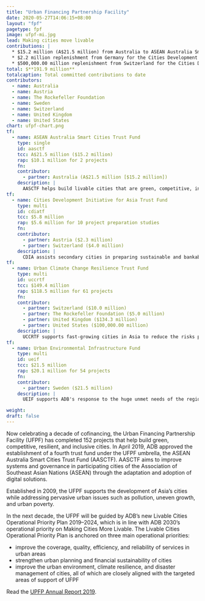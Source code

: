 ```yaml
---
title: "Urban Financing Partnership Facility"
date: 2020-05-27T14:06:15+08:00
layout: "fpf"
pagetype: fpf
image: ufpf-mi.jpg
lead: Making cities move livable
contributions: |
  * $15.2 million (A$21.5 million) from Australia to ASEAN Australia Smart Cities Trust Fund  
  * $2.2 million replenishment from Germany for the Cities Development Initiative for Asia Trust Fund  
  * $500,000.00 million replenishment from Switzerland for the Cities Development Initiative for Asia Trust Fund  
total: $**191.9 million**
totalcaption: Total committed contributions to date
contributors:
  - name: Australia
  - name: Austria
  - name: The Rockefeller Foundation
  - name: Sweden
  - name: Switzerland
  - name: United Kingdom
  - name: United States
chart: ufpf-chart.png
tf:
  - name: ASEAN Australia Smart Cities Trust Fund
    type: single
    id: aasctf
    tcc: A$21.5 million ($15.2 million)
    rap: $10.1 million for 2 projects  
    fn:   
    contributor:
      - partner: Australia (A$21.5 million [$15.2 million]) 
    description: |
      AASCTF helps build livable cities that are green, competitive, inclusive, and resilient, consistent with the ASEAN’s Sustainable Urbanization Strategy, which aims to promote high quality of life, competitive economies, and sustainable environments.
tf:
  - name: Cities Development Initiative for Asia Trust Fund
    type: multi
    id: cdiatf
    tcc: $5.8 million
    rap: $5.6 million for 10 project preparation studies
    fn:   
    contributor:
      - partner: Austria ($2.3 million)
      - partner: Switzerland ($4.0 million)
    description: |
      CDIA assists secondary cities in preparing sustainable and bankable infrastructure projects; linking them with funding sources; and strengthening their capacities to develop and implement high priority investments.
tf:
  - name: Urban Climate Change Resilience Trust Fund
    type: multi
    id: uccrtf
    tcc: $149.4 million
    rap: $118.5 million for 61 projects
    fn:   
    contributor:
      - partner: Switzerland ($10.0 million)  
      - partner: The Rockefeller Foundation ($5.0 million) 
      - partner: United Kingdom ($134.3 million)  
      - partner: United States ($100,000.00 million) 
    description: |
      UCCRTF supports fast-growing cities in Asia to reduce the risks poor and vulnerable people face from floods, storms or droughts, by helping to better plan and design infrastructure to invest against these impacts.
tf:
  - name: Urban Environmental Infrastructure Fund  
    type: multi
    id: ueif
    tcc: $21.5 million   
    rap: $20.1 million for 54 projects  
    fn:   
    contributor:
      - partner: Sweden ($21.5 million)  
    description: |
      UEIF supports ADB's response to the huge unmet needs of the region for both basic and economic infrastructure.  

weight: 
draft: false
---
```


Now celebrating a decade of cofinancing, the Urban Financing Partnership Facility (UFPF) has completed 152 projects that help build green, competitive, resilient, and inclusive cities. In April 2019, ADB approved the establishment of a fourth trust fund under the UFPF umbrella, the ASEAN Australia Smart Cities Trust Fund (AASCTF). AASCTF aims to improve systems and governance in participating cities of the Association of Southeast Asian Nations (ASEAN) through the adaptation and adoption of digital solutions. 

Established in 2009, the UFPF supports the development of Asia’s cities while addressing pervasive urban issues such as pollution, uneven growth, and urban poverty.  

In the next decade, the UFPF will be guided by ADB’s new Livable Cities Operational Priority Plan 2019–2024, which is in line with ADB 2030’s operational priority on Making Cities More Livable. The Livable Cities Operational Priority Plan is anchored on three main operational priorities:  
* improve the coverage, quality, efficiency, and reliability of services in urban areas 
* strengthen urban planning and financial sustainability of cities 
* improve the urban environment, climate resilience, and disaster management of cities, all of which are closely aligned with the targeted areas of support of UFPF 

Read the [UPFP Annual Report 2019](https://www.adb.org/documents/urban-financing-partnership-facility-annual-report-2019).  



